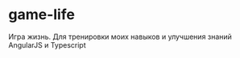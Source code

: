 game-life
=========

Игра жизнь. Для тренировки моих навыков и улучшения знаний AngularJS и Typescript
